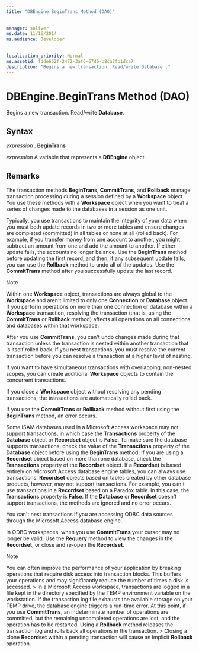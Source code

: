 ```yaml
---
title: "DBEngine.BeginTrans Method (DAO)"
  
  
manager: soliver
ms.date: 11/16/2014
ms.audience: Developer
 
  
localization_priority: Normal
ms.assetid: fdde662f-2472-3af6-67d6-c8ca7fb1dca7
description: "Begins a new transaction. Read/write Database ."
---
```


# DBEngine.BeginTrans Method (DAO)

Begins a new transaction. Read/write **Database**. 
  
## Syntax

 *expression*  . **BeginTrans**
  
 *expression*  A variable that represents a **DBEngine** object. 
  
## Remarks

The transaction methods **BeginTrans**, **CommitTrans**, and **Rollback** manage transaction processing during a session defined by a **Workspace** object. You use these methods with a **Workspace** object when you want to treat a series of changes made to the databases in a session as one unit. 
  
Typically, you use transactions to maintain the integrity of your data when you must both update records in two or more tables and ensure changes are completed (committed) in all tables or none at all (rolled back). For example, if you transfer money from one account to another, you might subtract an amount from one and add the amount to another. If either update fails, the accounts no longer balance. Use the **BeginTrans** method before updating the first record, and then, if any subsequent update fails, you can use the **Rollback** method to undo all of the updates. Use the **CommitTrans** method after you successfully update the last record. 
  
> [!NOTE]
> Within one **Workspace** object, transactions are always global to the **Workspace** and aren't limited to only one **Connection** or **Database** object. If you perform operations on more than one connection or database within a **Workspace** transaction, resolving the transaction (that is, using the **CommitTrans** or **Rollback** method) affects all operations on all connections and databases within that workspace. 
  
After you use **CommitTrans**, you can't undo changes made during that transaction unless the transaction is nested within another transaction that is itself rolled back. If you nest transactions, you must resolve the current transaction before you can resolve a transaction at a higher level of nesting. 
  
If you want to have simultaneous transactions with overlapping, non-nested scopes, you can create additional **Workspace** objects to contain the concurrent transactions. 
  
If you close a **Workspace** object without resolving any pending transactions, the transactions are automatically rolled back. 
  
If you use the **CommitTrans** or **Rollback** method without first using the **BeginTrans** method, an error occurs. 
  
Some ISAM databases used in a Microsoft Access workspace may not support transactions, in which case the **Transactions** property of the **Database** object or **Recordset** object is **False**. To make sure the database supports transactions, check the value of the **Transactions** property of the **Database** object before using the **BeginTrans** method. If you are using a **Recordset** object based on more than one database, check the **Transactions** property of the **Recordset** object. If a **Recordset** is based entirely on Microsoft Access database engine tables, you can always use transactions. **Recordset** objects based on tables created by other database products, however, may not support transactions. For example, you can't use transactions in a **Recordset** based on a Paradox table. In this case, the **Transactions** property is **False**. If the **Database** or **Recordset** doesn't support transactions, the methods are ignored and no error occurs. 
  
You can't nest transactions if you are accessing ODBC data sources through the Microsoft Access database engine.
  
In ODBC workspaces, when you use **CommitTrans** your cursor may no longer be valid. Use the **Requery** method to view the changes in the **Recordset**, or close and re-open the **Recordset**. 
  
> [!NOTE]
>  You can often improve the performance of your application by breaking operations that require disk access into transaction blocks. This buffers your operations and may significantly reduce the number of times a disk is accessed. >  In a Microsoft Access workspace, transactions are logged in a file kept in the directory specified by the TEMP environment variable on the workstation. If the transaction log file exhausts the available storage on your TEMP drive, the database engine triggers a run-time error. At this point, if you use **CommitTrans**, an indeterminate number of operations are committed, but the remaining uncompleted operations are lost, and the operation has to be restarted. Using a **Rollback** method releases the transaction log and rolls back all operations in the transaction. >  Closing a clone **Recordset** within a pending transaction will cause an implicit **Rollback** operation. 
  

